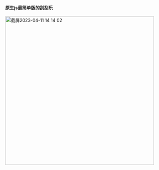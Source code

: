 #### 原生js最简单版的刮刮乐


<img width="474" alt="截屏2023-04-11 14 14 02" src="https://user-images.githubusercontent.com/18522167/231072809-ea4eeb61-1e1b-4a09-bbe3-fc9df447b893.png">
